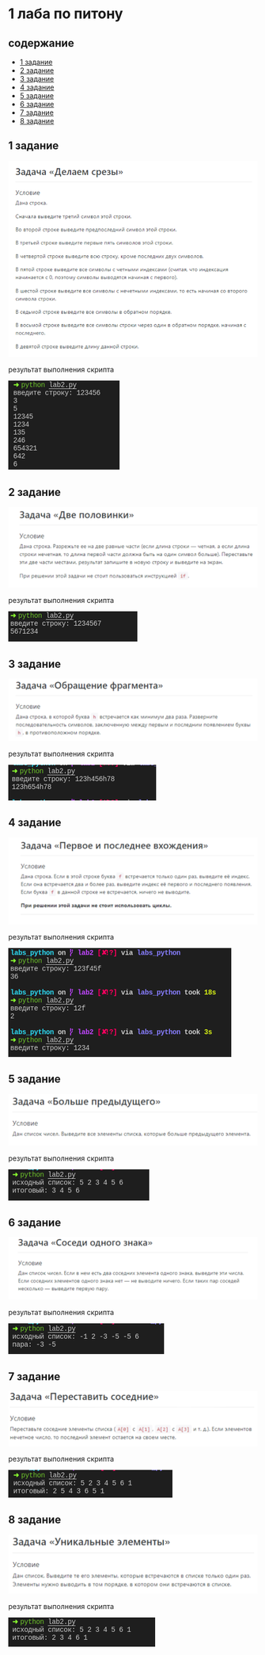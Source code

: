 # 1 лаба по питону

## содержание

* [1 задание](#1-задание)
* [2 задание](#2-задание)
* [3 задание](#3-задание)
* [4 задание](#4-задание)
* [5 задание](#5-задание)
* [6 задание](#6-задание)
* [7 задание](#7-задание)
* [8 задание](#8-задание)

## 1 задание

![задание 1](documentation/1-задание/задание.png)

результат выполнения скрипта

![скрин 1](documentation/1-задание/скрин.png)

## 2 задание

![задание 2](documentation/2-задание/задание.png)

результат выполнения скрипта

![скрин 2](documentation/2-задание/скрин.png)

## 3 задание

![задание 3](documentation/3-задание/задание.png)

результат выполнения скрипта

![скрин 3](documentation/3-задание/скрин.png)

## 4 задание

![задание 4.1](documentation/4-задание/задание.png)

результат выполнения скрипта

![скрин 1](documentation/4-задание/скрин.png)

## 5 задание

![задание 5](documentation/5-задание/задание.png)

результат выполнения скрипта

![скрин 5](documentation/5-задание/скрин.png)

## 6 задание

![задание 6](documentation/6-задание/задание.png)

результат выполнения скрипта

![скрин 6](documentation/6-задание/скрин.png)

## 7 задание

![задание 7.1](documentation/7-задание/задание.png)

результат выполнения скрипта

![скрин 7](documentation/7-задание/скрин.png)

## 8 задание

![задание 8](documentation/8-задание/задание.png)

результат выполнения скрипта

![скрин 8](documentation/8-задание/скрин.png)
